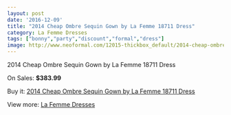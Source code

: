 ```yaml
---
layout: post
date: '2016-12-09'
title: "2014 Cheap Ombre Sequin Gown by La Femme 18711 Dress"
category: La Femme Dresses
tags: ["bonny","party","discount","formal","dress"]
image: http://www.neoformal.com/12015-thickbox_default/2014-cheap-ombre-sequin-gown-by-la-femme-18711-dress.jpg
---
```

2014 Cheap Ombre Sequin Gown by La Femme 18711 Dress

On Sales: **$383.99**
<a href="https://www.neoformal.com/en/la-femme-dresses-2014/4294-2014-cheap-ombre-sequin-gown-by-la-femme-18711-dress.html"><amp-img layout="responsive" width="600" height="600" src="//www.neoformal.com/12015-thickbox_default/2014-cheap-ombre-sequin-gown-by-la-femme-18711-dress.jpg" alt="2014 Cheap Ombre Sequin Gown by La Femme 18711 Dress 0" /></a>
<a href="https://www.neoformal.com/en/la-femme-dresses-2014/4294-2014-cheap-ombre-sequin-gown-by-la-femme-18711-dress.html"><amp-img layout="responsive" width="600" height="600" src="//www.neoformal.com/12017-thickbox_default/2014-cheap-ombre-sequin-gown-by-la-femme-18711-dress.jpg" alt="2014 Cheap Ombre Sequin Gown by La Femme 18711 Dress 1" /></a>
<a href="https://www.neoformal.com/en/la-femme-dresses-2014/4294-2014-cheap-ombre-sequin-gown-by-la-femme-18711-dress.html"><amp-img layout="responsive" width="600" height="600" src="//www.neoformal.com/12016-thickbox_default/2014-cheap-ombre-sequin-gown-by-la-femme-18711-dress.jpg" alt="2014 Cheap Ombre Sequin Gown by La Femme 18711 Dress 2" /></a>

Buy it: [2014 Cheap Ombre Sequin Gown by La Femme 18711 Dress](https://www.neoformal.com/en/la-femme-dresses-2014/4294-2014-cheap-ombre-sequin-gown-by-la-femme-18711-dress.html "2014 Cheap Ombre Sequin Gown by La Femme 18711 Dress")

View more: [La Femme Dresses](https://www.neoformal.com/en/56-la-femme-dresses-2014 "La Femme Dresses")